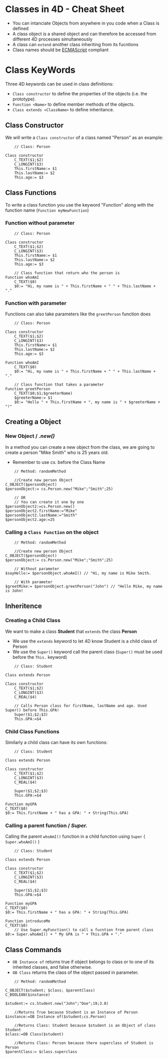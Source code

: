 # Classes in 4D - Cheat Sheet

* You can intanciate Objects from anywhere in you code when a Class is defined
* A class object is a shared object and can therefore be accessed from different 4D processes simultaneously
* A class can ```extend``` another class inheriting from its fucntions
* Class names should be [ECMAScript](https://en.wikipedia.org/wiki/ECMAScript) compliant 



<!-- To access available classes you must use _cs._ which refers to Class Store.

```4D
    // Get property of an object 
$property:= cs.ClassName.property

$functionOutput:= cs.ClassName.function()
``` -->

# Class KeyWords

Three 4D keywords can be used in class definitions:

* ```Class constructor``` to define the properties of the objects (i.e. the prototype).
* ```Function <Name>``` to define member methods of the objects.
* ```Class extends <ClassName>``` to define inheritance.

## Class Constructor

We will write a ```Class constructor``` of a class named "Person" as an example:

```4D
    // Class: Person

Class constructor
    C_TEXT($1;$2)
    C_LONGINT($3)
    This.firstName:= $1
    This.lastName:= $2
    This.age:= $3
```

## Class Functions

To write a class function you use the keyword "Function" along with the function name (```Function myNewFunction```)

### Function without parameter
```4D
    // Class: Person

Class constructor
    C_TEXT($1;$2)
    C_LONGINT($3)
    This.firstName:= $1
    This.lastName:= $2
    This.age:= $3

    // Class function that return who the person is
Function whoAmI
    C_TEXT($0)
    $0:= "Hi, my name is " + This.firstName + " " + This.lastName + "."
```

### Function with parameter

Functions can also take parameters like the ```greetPerson``` function does

```4D
    // Class: Person

Class constructor
    C_TEXT($1;$2)
    C_LONGINT($3)
    This.firstName:= $1
    This.lastName:= $2
    This.age:= $3
    
Function whoAmI
    C_TEXT($0)
    $0:= "Hi, my name is " + This.firstName + " " + This.lastName + "."

    // Class function that takes a parameter
Function greetPerson
	C_TEXT($0;$1;$greeterName)
	$greeterName:= $1
	$0:= "Hello " + This.firstName + ", my name is " + $greeterName + "!"
```


## Creating a Object

### New Object / _.new()_
In a method you can create a new object from the class, we are going to create a person "Mike Smith" who is 25 years old.
* Remember to use _cs._ before the Class Name

```4D
    // Method: randomMethod

    //Create new person Object
C_OBJECT($personObject)
$personObject:= cs.Person.new("Mike";"Smith";25)

    // OR
    // You can create it one by one
$personObject2:=cs.Person.new()
$personObject2.firstName:="Mike"
$personObject2.lastName:="Smith"
$personObject2.age:=25

```

### Calling a ```Class Function``` on the object

```4D
    // Method: randomMethod

    //Create new person Object
C_OBJECT($personObject)
$personObject:= cs.Person.new("Mike";"Smith";25)

    // Without parameter
$sayHello:= $personObject.whoAmI() // "Hi, my name is Mike Smith.

    // With parameter
$greetMike:= $personObject.greetPerson("John") // "Hello Mike, my name is John!
```

## Inheritence

### Creating a Child Class 

We want to make a class **Student** that ```extends``` the class **Person**
* We use the ```extends``` keyword to let 4D know Student is a child class of Person
* We use the ```Super()``` keyword call the parent class (```Super()``` must be used before the ```This.``` keyword)

```4D
    // Class: Student

Class extends Person

Class constructor
	C_TEXT($1;$2)
	C_LONGINT($3)
	C_REAL($4)
	
    // Calls Person class for firstName, lastName and age. Used Super() before This.GPA!
	Super($1;$2;$3)
	This.GPA:=$4
```

### Child Class Functions

Similarly a child class can have its own functions:

```4D
    // Class: Student

Class extends Person

Class constructor
	C_TEXT($1;$2)
	C_LONGINT($3)
	C_REAL($4)
	
	Super($1;$2;$3)
	This.GPA:=$4

Function myGPA
C_TEXT($0)
$0:= This.firstName + " has a GPA: " + String(This.GPA)
```

### Calling a parent function / _Super._

Calling the parent ```whoAmI()``` function in a child function using ```Super``` ( ```Super.whoAmI()``` )

```4D
    // Class: Student

Class extends Person

Class constructor
	C_TEXT($1;$2)
	C_LONGINT($3)
	C_REAL($4)
	
	Super($1;$2;$3)
	This.GPA:=$4

Function myGPA
C_TEXT($0)
$0:= This.firstName + " has a GPA: " + String(This.GPA) 

Function introduceMe
C_TEXT($0)
    // Use Super.myFunction() to call a fucntion from parent class
$0:= Super.whoAmI() + " My GPA is " + This.GPA + "."
```

## Class Commands

* ```OB Instance of``` returns true if object belongs to class or to one of its inherited classes, and false otherwise.
* ```OB Class``` returns the class of the object passed in parameter.



```4D
    // Method: randomMethod

C_OBJECT($student; $class; $parentClass)
C_BOOLEAN($instance)

$student:= cs.Student.new("John";"Doe";19;3.8)

    //Returns True because Student is an Instance of Person
$instance:=OB Instance of($student;cs.Person) 

    //Returns Class: Student because $student is an Object of class Student
$class:=OB Class($student)

    //Returns Class: Person because there superclass of Student is Person
$parentClass:= $class.superclass    
```